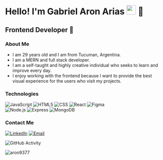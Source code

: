 <h1>Hello! I'm Gabriel Aron Arias <img src="https://raw.githubusercontent.com/iampavangandhi/iampavangandhi/master/gifs/Hi.gif" width="30px"> 🚀</h1>
<h2>Frontend Developer 🎨</h2>

### About Me
- I am 29 years old and I am from Tucuman, Argentina.
- I am a MERN and  full stack developer.
- I am a self-taught and highly creative individual who seeks to learn and improve every day.
- I enjoy working with the frontend because I want to provide the best visual experience for the users who visit my projects.

### Technologies
  ![JavaScript](https://img.shields.io/badge/-JavaScript-333333?style=flat&logo=javascript)
  ![HTML5](https://img.shields.io/badge/-HTML5-333333?style=flat&logo=HTML5)
  ![CSS](https://img.shields.io/badge/-CSS-333333?style=flat&logo=CSS3&logoColor=1572B6)
  ![React](https://img.shields.io/badge/-React-333333?style=flat&logo=react)
  ![Figma](https://img.shields.io/badge/-Figma-333333?style=flat&logo=figma)
  <br/>
  ![Node.js](https://img.shields.io/badge/-Node.js-333333?style=flat&logo=node.js)
  ![Express](https://img.shields.io/badge/-Express-333333?style=flat&logo=express)
  ![MongoDB](https://img.shields.io/badge/-MongoDB-333333?style=flat&logo=MongoDB)

### Contact Me
<a href="https://https://www.linkedin.com/in/gabriel-aron-arias"><img alt="LinkedIn" src="https://img.shields.io/badge/LinkedIn-Aron%20Arias-blue?style=flat-square&logo=linkedin"></a>
<a href="aron9377@gmail.com"><img alt="Email" src="https://img.shields.io/badge/Gmail-Aron9377@gmail.com-blue?style=flat-square&logo=gmail"></a>  

![GitHub Activity](https://github-readme-stats.vercel.app/api?username=Aron9377&show_icons=true)

<p align="left"> <img src="https://komarev.com/ghpvc/?username=Aron9377&label=Profile%20views&color=0e75b6&style=flat" alt="aron9377" /> </p>
